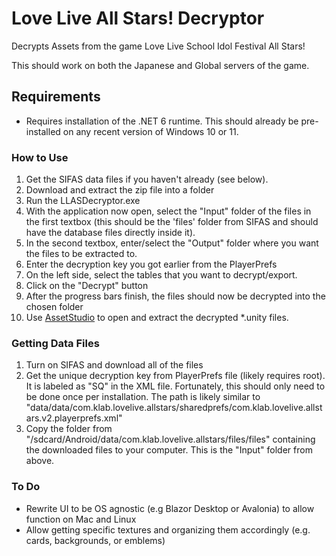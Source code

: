 # Love Live All Stars! Decryptor
Decrypts Assets from the game Love Live School Idol Festival All Stars!

This should work on both the Japanese and Global servers of the game.

## Requirements
- Requires installation of the .NET 6 runtime. This should already be pre-installed on any recent version of Windows 10 or 11.

### How to Use

1. Get the SIFAS data files if you haven't already (see below).
2. Download and extract the zip file into a folder
3. Run the LLASDecryptor.exe
4. With the application now open, select the "Input" folder of the files in the first textbox (this should be the 'files' folder from SIFAS and should have the database files directly inside it).
5. In the second textbox, enter/select the "Output" folder where you want the files to be extracted to.
6. Enter the decryption key you got earlier from the PlayerPrefs
7. On the left side, select the tables that you want to decrypt/export.
8. Click on the "Decrypt" button
9. After the progress bars finish, the files should now be decrypted into the chosen folder
10. Use [AssetStudio](https://github.com/Perfare/AssetStudio) to open and extract the decrypted *.unity files.

### Getting Data Files
1. Turn on SIFAS and download all of the files
2. Get the unique decryption key from PlayerPrefs file (likely requires root). It is labeled as "SQ" in the XML file. Fortunately, this should only need to be done once per installation. The path is likely similar to "data/data/com.klab.lovelive.allstars/sharedprefs/com.klab.lovelive.allstars.v2.playerprefs.xml"
3.  Copy the folder from "/sdcard/Android/data/com.klab.lovelive.allstars/files/files" containing the downloaded files to your computer. This is the "Input" folder from above.

### To Do
- Rewrite UI to be OS agnostic (e.g Blazor Desktop or Avalonia) to allow function on Mac and Linux
- Allow getting specific textures and organizing them accordingly (e.g. cards, backgrounds, or emblems)

